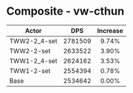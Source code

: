 # Composite - vw-cthun
| Actor | DPS | Increase |
|---|:---:|:---:|
|TWW2-2_4-set|2781509|9.74%|
|TWW2-2-set|2633522|3.90%|
|TWW1-2_4-set|2624162|3.53%|
|TWW1-2-set|2554394|0.78%|
|Base|2534642|0.00%|
